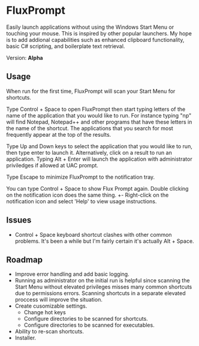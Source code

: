 # FluxPrompt
Easily launch applications without using the Windows Start Menu or touching your mouse. This is inspired by other popular launchers. My hope is to add addional capabilities such as enhanced clipboard functionality, basic C# scripting, and boilerplate text retrieval. 

Version: **Alpha**

## Usage

When run for the first time, FluxPrompt will scan your Start Menu for shortcuts.

Type Control + Space to open FluxPrompt then start typing letters of the name of the application that you would like to run. For instance typing "np" will find Notepad, Notepad++ and other programs that have these letters in the name of the shortcut.  The applications that you search for most frequently appear at the top of the results.

Type Up and Down keys to select the application that you would like to run, then type enter to launch it. Alternatively, click on a result to run an application. Typing Alt + Enter will launch the application with administrator priviledges if allowed at UAC prompt. 

Type Escape to minimize FluxPrompt to the notification tray.

You can type Control + Space  to show Flux Prompt again. Double clicking on the notification icon does the same thing.
+- Right-click on the notification icon and select 'Help' to view usage instructions.

## Issues

- Control + Space keyboard shortcut clashes with other common problems. It's been a while but I'm fairly certain it's actually Alt + Space.

## Roadmap

- Improve error handling and add basic logging.
- Running as administrator on the initial run is helpful since scanning the Start Menu without elevated privileges misses many common shortcuts due to permissions errors. Scanning shortcuts in a separate elevated proccess will improve the situation.
- Create cusomizable settings.
  - Change hot keys
  - Configure directories to be scanned for shortcuts.
  - Configure directories to be scanned for executables.
- Ability to re-scan shortcuts.
- Installer.
